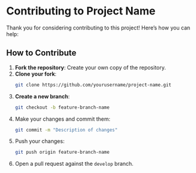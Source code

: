# Contributing to Project Name

Thank you for considering contributing to this project! Here’s how you can help:

## How to Contribute

1. **Fork the repository**: Create your own copy of the repository.
2. **Clone your fork**: 
   ```bash
   git clone https://github.com/yourusername/project-name.git
3. **Create a new branch**:
   ```bash
   git checkout -b feature-branch-name
4. Make your changes and commit them:
   ```bash
   git commit -m "Description of changes"
5. Push your changes:
   ```bash
   git push origin feature-branch-name
6. Open a pull request against the `develop` branch.
